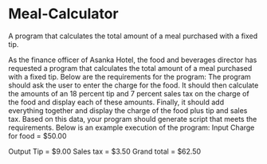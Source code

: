 # Meal-Calculator
A program that calculates the total amount of a meal purchased with a fixed tip. 

As the finance officer of Asanka Hotel, the food and beverages director has requested a program that calculates the total amount of a meal purchased with a fixed tip. 
Below are the requirements for the program:
The program should ask the user to enter the charge for the food.
It should then calculate the amounts of an 18 percent tip and 7 percent sales tax on the charge of the food and display each of these amounts.
Finally, it should add everything together and display the charge of the food plus tip and sales tax.
Based on this data, your program should generate script that meets the requirements. 
Below is an example execution of the program:
Input
Charge for food = $50.00

Output
Tip = $9.00
Sales tax = $3.50
Grand total = $62.50
